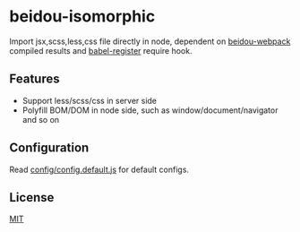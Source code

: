 # beidou-isomorphic

Import jsx,scss,less,css file directly in node, dependent on [beidou-webpack](../beidou-webpack/README.md) compiled results and [babel-register](https://babeljs.io/docs/usage/babel-register/) require hook.

## Features

* Support less/scss/css in server side
* Polyfill BOM/DOM in node side, such as window/document/navigator and so on

## Configuration

Read [config/config.default.js](./config/config.default.js) for default configs.

## License

[MIT](LICENSE)
